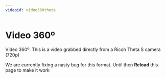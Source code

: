```yaml
---
videoid: video360theta
---
```


# Video 360º

Video 360º: This is a video grabbed directly from a Ricoh Theta S camera (720p)

We are currently fixing a nasty bug for this format. Until then **Reload** this page to make it work  
